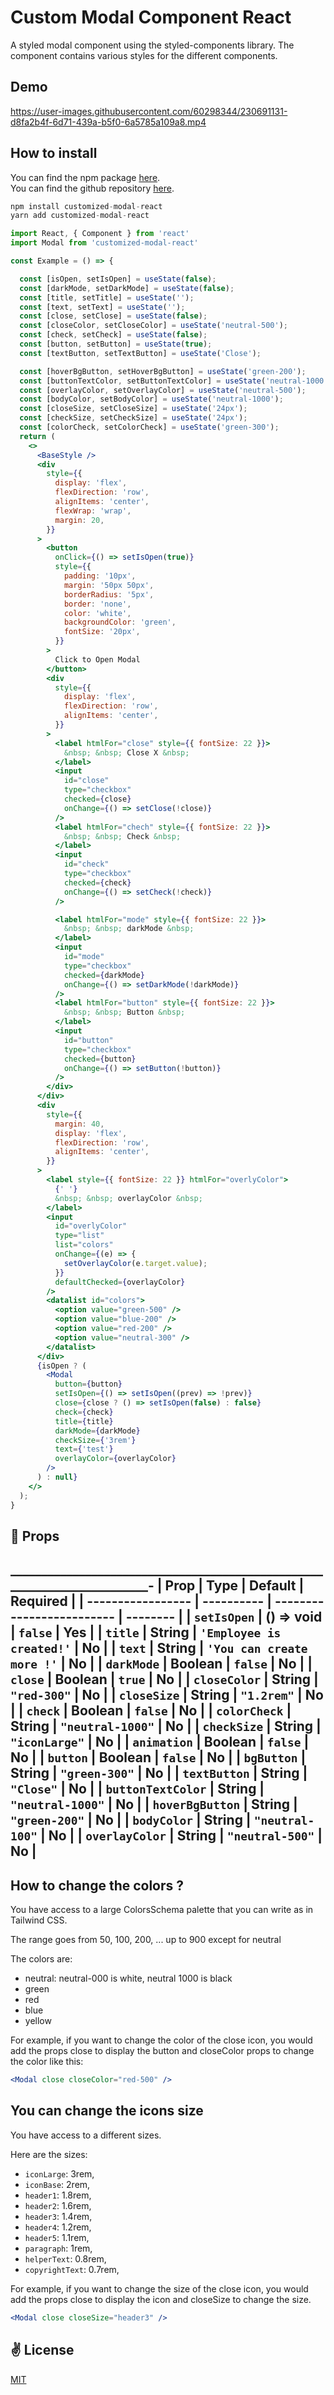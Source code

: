 # Custom Modal Component  React

A styled modal component using the styled-components library. The component contains various styles for the different components.

## Demo

<https://user-images.githubusercontent.com/60298344/230691131-d8fa2b4f-6d71-439a-b5f0-6a5785a109a8.mp4>

## How to install

You can find the npm package [here](https://github.com/laminemessaci/ModaleNpm).\
You can find the github repository [here](https://github.com/laminemessaci/ModaleNpm).

```jsx
npm install customized-modal-react
yarn add customized-modal-react
```

```jsx
import React, { Component } from 'react'
import Modal from 'customized-modal-react'

const Example = () => {

  const [isOpen, setIsOpen] = useState(false);
  const [darkMode, setDarkMode] = useState(false);
  const [title, setTitle] = useState('');
  const [text, setText] = useState('');
  const [close, setClose] = useState(false);
  const [closeColor, setCloseColor] = useState('neutral-500');
  const [check, setCheck] = useState(false);
  const [button, setButton] = useState(true);
  const [textButton, setTextButton] = useState('Close');

  const [hoverBgButton, setHoverBgButton] = useState('green-200');
  const [buttonTextColor, setButtonTextColor] = useState('neutral-1000');
  const [overlayColor, setOverlayColor] = useState('neutral-500');
  const [bodyColor, setBodyColor] = useState('neutral-1000');
  const [closeSize, setCloseSize] = useState('24px');
  const [checkSize, setCheckSize] = useState('24px');
  const [colorCheck, setColorCheck] = useState('green-300');
  return (
    <>
      <BaseStyle />
      <div
        style={{
          display: 'flex',
          flexDirection: 'row',
          alignItems: 'center',
          flexWrap: 'wrap',
          margin: 20,
        }}
      >
        <button
          onClick={() => setIsOpen(true)}
          style={{
            padding: '10px',
            margin: '50px 50px',
            borderRadius: '5px',
            border: 'none',
            color: 'white',
            backgroundColor: 'green',
            fontSize: '20px',
          }}
        >
          Click to Open Modal
        </button>
        <div
          style={{
            display: 'flex',
            flexDirection: 'row',
            alignItems: 'center',
          }}
        >
          <label htmlFor="close" style={{ fontSize: 22 }}>
            &nbsp; &nbsp; Close X &nbsp;
          </label>
          <input
            id="close"
            type="checkbox"
            checked={close}
            onChange={() => setClose(!close)}
          />
          <label htmlFor="chech" style={{ fontSize: 22 }}>
            &nbsp; &nbsp; Check &nbsp;
          </label>
          <input
            id="check"
            type="checkbox"
            checked={check}
            onChange={() => setCheck(!check)}
          />

          <label htmlFor="mode" style={{ fontSize: 22 }}>
            &nbsp; &nbsp; darkMode &nbsp;
          </label>
          <input
            id="mode"
            type="checkbox"
            checked={darkMode}
            onChange={() => setDarkMode(!darkMode)}
          />
          <label htmlFor="button" style={{ fontSize: 22 }}>
            &nbsp; &nbsp; Button &nbsp;
          </label>
          <input
            id="button"
            type="checkbox"
            checked={button}
            onChange={() => setButton(!button)}
          />
        </div>
      </div>
      <div
        style={{
          margin: 40,
          display: 'flex',
          flexDirection: 'row',
          alignItems: 'center',
        }}
      >
        <label style={{ fontSize: 22 }} htmlFor="overlyColor">
          {' '}
          &nbsp; &nbsp; overlayColor &nbsp;
        </label>
        <input
          id="overlyColor"
          type="list"
          list="colors"
          onChange={(e) => {
            setOverlayColor(e.target.value);
          }}
          defaultChecked={overlayColor}
        />
        <datalist id="colors">
          <option value="green-500" />
          <option value="blue-200" />
          <option value="red-200" />
          <option value="neutral-300" />
        </datalist>
      </div>
      {isOpen ? (
        <Modal
          button={button}
          setIsOpen={() => setIsOpen((prev) => !prev)}
          close={close ? () => setIsOpen(false) : false}
          check={check}
          title={title}
          darkMode={darkMode}
          checkSize={'3rem'}
          text={'test'}
          overlayColor={overlayColor}
        />
      ) : null}
    </>
  );
}
```

## 📌 Props

________________________________________________________________________-
| Prop              | Type       | Default                   | Required |
| ----------------- | ---------- | ------------------------- | -------- |
| `setIsOpen`       | () => void | `false`                   | Yes      |
| `title`           | String     | `'Employee is created!'`  | No       |
| `text`            | String     | `'You can create more !'` | No       |
| `darkMode`        | Boolean    | `false`                   | No       |
| `close`           | Boolean    | `true`                    | No       |
| `closeColor`      | String     | `"red-300"`               | No       |
| `closeSize`       | String     | `"1.2rem"`                | No       |
| `check`           | Boolean    | `false`                   | No       |
| `colorCheck`      | String     | `"neutral-1000"`          | No       |
| `checkSize`       | String     | `"iconLarge"`             | No       |
| `animation`       | Boolean    | `false`                   | No       |
| `button`          | Boolean    | `false`                   | No       |
| `bgButton`        | String     | `"green-300"`             | No       |
| `textButton`      | String     | `"Close"`                 | No       |
| `buttonTextColor` | String     | `"neutral-1000"`          | No       |
| `hoverBgButton`   | String     | `"green-200"`             | No       |
| `bodyColor`       | String     | `"neutral-100"`           | No       |
| `overlayColor`    | String     | `"neutral-500"`           | No       |
-------------------------------------------------------------------------

## How to change the colors ?

You have access to a large ColorsSchema palette that you can write as in Tailwind CSS.

The range goes from 50, 100, 200, ... up to 900 except for neutral

The colors are:

- neutral: neutral-000 is white, neutral 1000 is black
- green
- red
- blue
- yellow

For example, if you want to change the color of the close icon, you would add the props close to display the button and closeColor props to change the color like this:

```jsx
<Modal close closeColor="red-500" />
```

## You can change the icons size

You have access to a different sizes.

Here are the sizes:

- `iconLarge`: 3rem,
- `iconBase`: 2rem,
- `header1`: 1.8rem,
- `header2`: 1.6rem,
- `header3`: 1.4rem,
- `header4`: 1.2rem,
- `header5`: 1.1rem,
- `paragraph`: 1rem,
- `helperText`: 0.8rem,
- `copyrightText`: 0.7rem,

For example, if you want to change the size of the close icon, you would add the props close to display the icon and closeSize to change the size.

```jsx
<Modal close closeSize="header3" />
```

## ✌️ License

[MIT](https://opensource.org/licenses/MIT)
